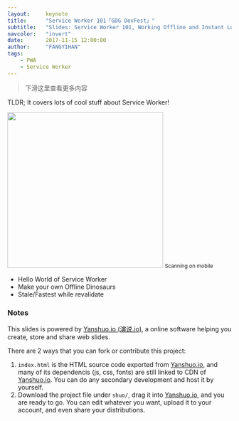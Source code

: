 ```yaml
---
layout:     keynote
title:      "Service Worker 101「GDG DevFest」"
subtitle:   "Slides: Service Worker 101, Working Offline and Instant Loading (GDG DevFest 2016 Beijing)"
navcolor:   "invert"
date:       2017-11-15 12:00:00
author:     "FANGYIHAN"
tags:
    - PWA
    - Service Worker
---
```



> 下滑这里查看更多内容


TLDR; It covers lots of cool stuff about Service Worker!


<div class="visible-md visible-lg">
    <img src="//huangxuan.me/sw-101-gdgdf/attach/qrcode.png" width="350" />
    <small class="img-hint">Scanning on mobile</small>
</div>



- Hello World of Service Worker
- Make your own Offline Dinosaurs
- Stale/Fastest while revalidate



### Notes  

This slides is powered by [Yanshuo.io (演说.io)](http://yanshuo.io), a online software helping you create, store and share web slides. 

There are 2 ways that you can fork or contribute this project:

1. `index.html` is the HTML source code exported from [Yanshuo.io](http://yanshuo.io), and many of its dependencis (js, css, fonts) are still linked to CDN of [Yanshuo.io](http://yanshuo.io). You can do any secondary development and host it by yourself.
2. Download the project file under `shuo/`, drag it into [Yanshuo.io](http://yanshuo.io), and you are ready to go. You can edit whatever you want, upload it to your account, and even share your distributions.


